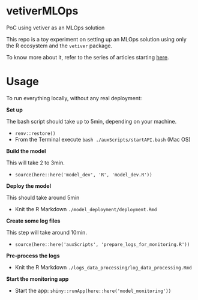 # vetiverMLOps
PoC using vetiver as an MLOps solution

This repo is a toy experiment on setting up an MLOps solution using only the R ecosystem and the `vetiver` package.

To know more about it, refer to the series of articles starting [here](https://medium.com/@adrian.joseph/build-an-end-to-end-mlops-solution-with-vetiver-for-r-and-python-part-1-46f1c56e684).

# Usage

To run everything locally, without any real deployment:

**Set up**

The bash script should take up to 5min, depending on your machine.

* `renv::restore()`
* From the Terminal execute `bash ./auxScripts/startAPI.bash` (Mac OS)

**Build the model**

This will take 2 to 3min.

* `source(here::here('model_dev', 'R', 'model_dev.R'))`

**Deploy the model**

This should take around 5min

* Knit the R Markdown `./model_deployment/deployment.Rmd`

**Create some log files**

This step will take around 10min.

* `source(here::here('auxScripts', 'prepare_logs_for_monitoring.R'))`

**Pre-process the logs**

* Knit the R Markdown `./logs_data_processing/log_data_processing.Rmd`

**Start the monitoring app**

* Start the app: `shiny::runApp(here::here('model_monitoring'))`
